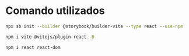 

# Comando utilizados
```bash
npx sb init --builder @storybook/builder-vite --type react --use-npm
```
```bash
npm i vite @vitejs/plugin-react -D
```

```bash
npm i react react-dom
```